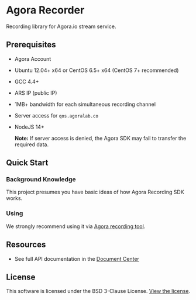# Agora Recorder

Recording library for Agora.io stream service.

## Prerequisites
- Agora Account
- Ubuntu 12.04+ x64 or CentOS 6.5+ x64 (CentOS 7+ recommended)
- GCC 4.4+
- ARS IP (public IP)
- 1MB+ bandwidth for each simultaneous recording channel
- Server access for `qos.agoralab.co`
- NodeJS 14+

  **Note:** If server access is denied, the Agora SDK may fail to transfer the required data.

## Quick Start
### Background Knowledge
This project presumes you have basic ideas of how Agora Recording SDK works.

### Using
We strongly recommend using it via [Agora recording tool](https://docs.agora.io/en/).

## Resources
- See full API documentation in the [Document Center](https://docs.agora.io/en/)

## License
This software is licensed under the BSD 3-Clause License. [View the license](LICENSE.md).
